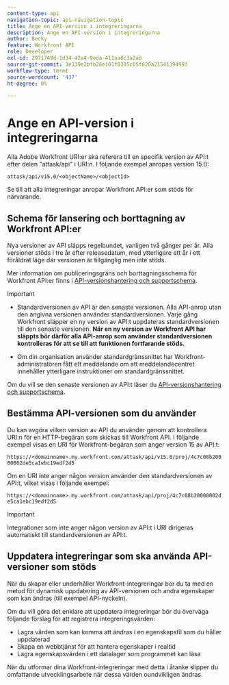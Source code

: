 ```yaml
---
content-type: api
navigation-topic: api-navigation-topic
title: Ange en API-version i integreringarna
description: Ange en API-version i integreringarna
author: Becky
feature: Workfront API
role: Developer
exl-id: 2971749d-1d34-42a4-9eda-411aa8c3a2ab
source-git-commit: 3e339e2bfb26e101f0305c05f620a21541394993
workflow-type: tm+mt
source-wordcount: '437'
ht-degree: 0%

---
```


# Ange en API-version i integreringarna

Alla Adobe Workfront URI:er ska referera till en specifik version av API:t efter delen &quot;attask/api&quot; i URI:n. I följande exempel anropas version 15.0:

`attask/api/v15.0/<objectName>/<objectId>`

Se till att alla integreringar anropar Workfront API:er som stöds för närvarande.

## Schema för lansering och borttagning av Workfront API:er

Nya versioner av API släpps regelbundet, vanligen två gånger per år. Alla versioner stöds i tre år efter releasedatum, med ytterligare ett år i ett föråldrat läge där versionen är tillgänglig men inte stöds.

Mer information om publiceringsgräns och borttagningsschema för Workfront API:er finns i [API-versionshantering och supportschema](../../wf-api/api/api-version-support-schedule.md).

>[!IMPORTANT]
>
>* Standardversionen av API är den senaste versionen. Alla API-anrop utan den angivna versionen använder standardversionen. Varje gång Workfront släpper en ny version av API:t uppdateras standardversionen till den senaste versionen. **När en ny version av Workfront API har släppts bör därför alla API-anrop som använder standardversionen kontrolleras för att se till att funktionen fortfarande stöds.**
>
>* Om din organisation använder standardgränssnittet har Workfront-administratören fått ett meddelande om att meddelandecentret innehåller ytterligare instruktioner om standardgränssnittet.
>
>Om du vill se den senaste versionen av API:t läser du [API-versionshantering och supportschema](../../wf-api/api/api-version-support-schedule.md).


## Bestämma API-versionen som du använder

Du kan avgöra vilken version av API du använder genom att kontrollera URI:n för en HTTP-begäran som skickas till Workfront API. I följande exempel visas en URI för Workfront-begäran som anger version 15 av API:t:

`https://<domainname>.my.workfront.com/attask/api/v15.0/proj/4c7c08b20000002de5ca1ebc19edf2d5`

Om en URI inte anger någon version använder den standardversionen av API:t, vilket visas i följande exempel:

`https://<domainname>.my.workfront.com/attask/api/proj/4c7c08b20000002de5ca1ebc19edf2d5`

>[!IMPORTANT]
>
> Integrationer som inte anger någon version av API:t i URI dirigeras automatiskt till standardversionen av API:t.

## Uppdatera integreringar som ska använda API-versioner som stöds

När du skapar eller underhåller Workfront-integreringar bör du ta med en metod för dynamisk uppdatering av API-versionen och andra egenskaper som kan ändras (till exempel API-nyckeln).

Om du vill göra det enklare att uppdatera integreringar bör du överväga följande förslag för att registrera integreringsvärden:

* Lagra värden som kan komma att ändras i en egenskapsfil som du håller uppdaterad
* Skapa en webbtjänst för att hantera egenskaper i realtid
* Lagra egenskapsvärden i ett datalager som programmet kan läsa

När du utformar dina Workfront-integreringar med detta i åtanke slipper du omfattande utvecklingsarbete när dessa värden oundvikligen ändras.
